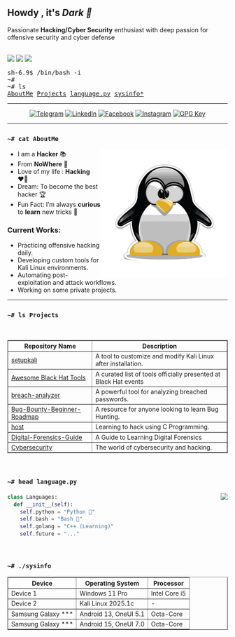 <h2>Howdy , it's <i>Dark 👋</i></h2>
Passionate <b>Hacking/Cyber Security</b> enthusiast with deep passion for offensive security and cyber defense
<br /><br />

<!-- Badges -->
<p>
    <a href="#"><img src="https://img.shields.io/github/followers/ucybers?style=social&label=follow"></a>
    <a href="#"><img src="https://img.shields.io/github/stars/ucybers?style=social"></a>
    <a href="#"><img src="https://komarev.com/ghpvc/?username=ucybers"></a>
    
    
</p>

<!-- Console? -->
<pre>
sh-6.9$ /bin/bash -i
~#
~# ls
<a href="#-cat-AboutMe">AboutMe</a> <a href="#-ls-projects">Projects</a> <a href="#-head-languagepy">language.py</a> <a href="#-sysinfo">sysinfo*</a>
</pre>

<!-- Social Badges-->
<hr />
<p align=center>
    <a href="https://t.me/ucybers" target="_blank"><img
            src="https://img.shields.io/badge/Telegram-%232CA5E0?style=for-the-badge&logoColor=white&logo=telegram"
            alt="Telegram"></a>
    <a href="https://www.linkedin.com/in/ucybers" target="_blank"><img
            src="https://img.shields.io/badge/LinkedIn-%230077B5?style=for-the-badge&logo=linkedin" alt="LinkedIn"></a>
    <a href="https://facebook.com/ucybers" target="_blank"><img
            src="https://img.shields.io/badge/Facebook-%231877F2?style=for-the-badge&logoColor=white&logo=facebook"
            alt="Facebook"></a>
    <a href="https://instagram.com/ucybers" target="_blank"><img
            src="https://img.shields.io/badge/Instagram-%23E4405F?style=for-the-badge&logoColor=white&logo=instagram"
            alt="Instagram"></a>
    <a href="https://github.com/ucybers.gpg" target="_blank"><img
            src="https://img.shields.io/badge/GPG%20Key-%233f4145?style=for-the-badge&logo=gnu-privacy-guard"
            alt="GPG Key"></a>
</p>
<hr />

### `~# cat AboutMe`
<a href="#"><img align="right" height=290 src="assets/tux.svg"></a>

- I am a **Hacker** 📚
- From **NoWhere** 👾 
- Love of my life : **Hacking** ❤️‍🔥
- Dream: To become the best hacker 🏆
- Fun Fact: I’m always **curious** to **learn** new tricks 🧠

### Current Works:
- Practicing offensive hacking daily.
- Developing custom tools for Kali Linux environments.
- Automating post-exploitation and attack workflows.
- Working on some private projects.
<hr />

### `~# ls Projects`
<br>
<table border="1">
    <tr>
        <th>Repository Name</th>
        <th>Description</th>
    </tr>
    <tr>
        <td><a href="https://github.com/ucybers/setupkali">setupkali</a></td>
        <td>A tool to customize and modify Kali Linux after installation.</td>
    </tr>
    <tr>
        <td><a href="https://github.com/ucybers/setupkali">Awesome Black Hat Tools</a></td>
        <td>A curated list of tools officially presented at Black Hat events</td>
    </tr>
    <tr>
        <td><a href="https://github.com/UCYBERS/breach-analyzer">breach-analyzer</a></td>
        <td>A powerful tool for analyzing breached passwords.</td>
    </tr>
    <tr>
        <td><a href="https://github.com/UCYBERS/Bug-Bounty-Beginner-Roadmap">Bug-Bounty-Beginner-Roadmap</a></td>
        <td>A resource for anyone looking to learn Bug Hunting.</td>
    </tr>
    <tr>
        <td><a href="https://github.com/UCYBERS/C-Programming-For-Hacking">host</a></td>
        <td>Learning to hack using C Programming.</td>
    </tr>
    <tr>
        <td><a href="https://github.com/UCYBERS/Digital-Forensics-Guide">Digital-Forensics-Guide</a></td>
        <td>A Guide to Learning Digital Forensics</td>
    </tr>
    <tr>
        <td><a href="https://github.com/UCYBERS/Cybersecurity">Cybersecurity</a></td>
        <td>The world of cybersecurity and hacking.</td>
    </tr>
</table>

<br/>

<!-- Languages -->
### `~# head language.py`
<a href="#"><img align="right" height=150 src="https://github-readme-stats.vercel.app/api/top-langs/?username=dark0x0x&layout=compact&theme=react&hide=html,css&hide_border=true&card_width=380&hide_title=true&langs_count=6"></a>

```python
class Languages:
  def __init__(self):
    self.python = "Python 🐍"
    self.bash = "Bash 🔩"
    self.golang = "C++ (Learning)"
    self.future = "..."
```

<br/>

<!-- System Info -->
### `~# ./sysinfo`
<table border="1">
  <tr>
    <th>Device</th>
    <th>Operating System</th>
    <th>Processor</th>
  </tr>
  <tr>
    <td>Device 1</td>
    <td>Windows 11 Pro</td>
    <td>Intel Core i5</td>
  </tr>
  <tr>
    <td>Device 2</td>
    <td>Kali Linux 2025.1c</td>
    <td>-</td>
  </tr>
  <tr>
    <td>Samsung Galaxy ***</td>
    <td>Android 13, OneUI 5.1</td>
    <td>Octa-Core</td>
  </tr>
  <tr>
    <td>Samsung Galaxy ***</td>
    <td>Android 15, OneUI 7.0</td>
    <td>Octa-Core</td>
  </tr>
</table>

<!-- end -->
